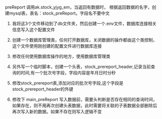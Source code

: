 preReport 调用ak.stock_yjyg_em，当返回有数据时，
根据返回数据的名字，创建mysql表，表名：stock_preReport。字段名不要中文

1. 我将这3个文件移动到了db文件夹，然后创建一个.env文件，数据库连接相关信息写入这个配置文件
2. 创建一个数据库管理类，任何打开数据库，关闭数据的操作都由这个类控制，这个文件使用刚创建的配置文件进行数据库连接
3. 修改任何使用数据库操作的地方，使用数据库管理类

1. 另外写一个临时脚本，创建一个头表，stock_prereport_header,记录当前查询的时间,有一个批次号字段，字段内容是年月日时分秒
2. 修改stock_prereport表,添加对应的批次号字段,这个字段是stock_prereport_header的外键

1. 修改下 main_preReport 写入数据前，需要头判断是否存在相同的查询时间，如果存在，则不用再次创建头表数据，此时需要将关联的子表数据全部删除后再次写入新的数据。如果不存在则写入逻辑不变